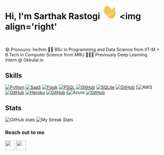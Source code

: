 # Hi, I'm Sarthak Rastogi <img src="https://raw.githubusercontent.com/ABSphreak/ABSphreak/master/gifs/Hi.gif" width="50px"> <img  align='right' 
</br>

😄 Pronouns: he/him
👨‍🎓 BSc in Programming and Data Science from IIT-M + B.Tech in Computer Science from MRU
👨🏼‍💻 Previously Deep Learning intern @ Okkular.io

## Skills
[![Python](https://img.shields.io/badge/Python-3776AB?style=for-the-badge&logo=python&logoColor=white)](https://github.com/sumitt1080)
[![SaaS](https://img.shields.io/badge/Sass-CC6699?style=for-the-badge&logo=sass&logoColor=white)](https://github.com/sumitt1080)
[![Flask](https://img.shields.io/badge/Flask-000000?style=for-the-badge&logo=flask&logoColor=white)](https://github.com/sarthakrastogi)
[![PSQL](https://img.shields.io/badge/PostgreSQL-316192?style=for-the-badge&logo=postgresql&logoColor=white)](https://github.com/sarthakrastogi) [![GitHub](https://img.shields.io/badge/-GitHub-181717?style=flat&logo=github&link=https://github.com/sarthakrastogi)](https://github.com/sarthakrastogi)
[![SQLite](https://img.shields.io/badge/SQLite-07405E?style=for-the-badge&logo=sqlite&logoColor=white)](https://github.com/sarthakrastogi) [![GitHub](https://img.shields.io/badge/-GitHub-181717?style=flat&logo=github&link=https://github.com/sarthakrastogi)](https://github.com/sarthakrastogi)
[![AWS](https://img.shields.io/badge/Amazon_AWS-232F3E?style=for-the-badge&logo=amazon-aws&logoColor=white) [![GitHub](https://img.shields.io/badge/-GitHub-181717?style=flat&logo=github&link=https://github.com/sarthakrastogi)](https://github.com/sarthakrastogi)
[![Heroku](https://img.shields.io/badge/Heroku-430098?style=for-the-badge&logo=heroku&logoColor=white)](https://github.com/sarthakrastogi) [![GitHub](https://img.shields.io/badge/-GitHub-181717?style=flat&logo=github&link=https://github.com/sarthakrastogi)](https://github.com/sarthakrastogi)
[![Azure](https://img.shields.io/badge/Microsoft_Azure-0089D6?style=for-the-badge&logo=microsoft-azure&logoColor=white) [![GitHub](https://img.shields.io/badge/-GitHub-181717?style=flat&logo=github&link=https://github.com/sarthakrastogi)](https://github.com/sarthakrastogi)


## Stats
![GitHub stats](https://github-readme-stats.vercel.app/api?username=sarthakrastogi&show_icons=true&theme=dracula)
![My Streak Stats](https://github-readme-streak-stats.herokuapp.com/?user=sarthakrastogi&theme=tokyonight)


### Reach out to me

<!--- <a href="https://twitter.com/writesatweet"><img src="https://i.ibb.co/kmgQVyW/twitter.png" width="32px" height="32px"></a> ---><a href="https://github.com/sarthakrastogi"><img src="https://cdn.iconscout.com/icon/free/png-256/github-108-438008.png" width="32px" height="32px"></a> <a href="https://www.linkedin.com/in/sarthakrastogi/"><img src="https://i.ibb.co/Kx2GSrT/linkedin.png" width="32px" height="32px"></a>
